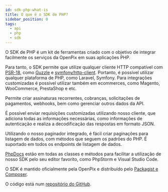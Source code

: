 ```yaml
---
id: sdk-php-what-is
title: O que é o SDK de PHP?
sidebar_position: 0
tags:
  - api
  - php
  - sdk
---
```


O SDK de PHP é um kit de ferramentas criado com o objetivo de integrar facilmente os serviços da OpenPix em suas aplicações PHP.

Para tanto, o SDK permite que utilize qualquer cliente HTTP compatível com [PSR-18](https://www.php-fig.org/psr/psr-18/), como [Guzzle](https://docs.guzzlephp.org/en/stable/) e [symfony/http-client](https://symfony.com/doc/current/http_client.html). Portanto, é possível utilizar qualquer plataforma de PHP, como Laravel, Symfony. Para integrações customizadas é possível utilizar também em ecommerces, como Magento, WooCommerce, PrestaShop e etc.

Permite criar assinaturas recorrentes, cobranças, solicitações de pagamentos, webhooks, bem como gerenciar outros dados da API.

É possível enviar requisições customizadas utilizando nosso cliente, que adiciona todas as informações necessárias, como informações de autenticação e realiza a decodificação das respostas em formato JSON.

Utilizando o nosso paginador integrado, é fácil criar paginações para listagem de dados, com métodos que seguem os padrões do PHP. É suportado em todos os endpoints de listagem de dados.

[PhpDocs](https://www.phpdoc.org/) estão em todas as classes e métodos para facilitar a utilização de nosso SDK pelo seu editor favorito, como PhpStorm e Visual Studio Code.

O SDK é mantido oficialmente pela OpenPix e distribuído pelo [Packagist e Composer](https://getcomposer.org/).

O código está num [repositório do GitHub](https://github.com/Open-Pix/php-sdk).
